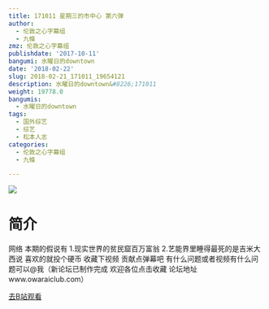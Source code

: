 ```yaml
---
title: 171011 星期三的市中心 第六弹
author:
  - 伦敦之心字幕组
  - 九條
zmz: 伦敦之心字幕组
publishdate: '2017-10-11'
bangumi: 水曜日的downtown
date: '2018-02-22'
slug: 2018-02-21_171011_19654121
description: 水曜日的downtown&#8226;171011
weight: 19778.0
bangumis:
  - 水曜日的downtown
tags:
  - 国外综艺
  - 综艺
  - 松本人志
categories:
  - 伦敦之心字幕组
  - 九條

---
```

![](https://i.imgur.com/6HiepcQ.png)
# 简介  
网络
本期的假说有 1.现实世界的贫民窟百万富翁 2.艺能界里睡得最死的是吉米大西说 喜欢的就投个硬币 收藏下视频 贡献点弹幕吧 有什么问题或者视频有什么问题可以@我（新论坛已制作完成 欢迎各位点击收藏 论坛地址www.owaraiclub.com）  

[去B站观看](https://www.bilibili.com/video/av19654121/)
 
